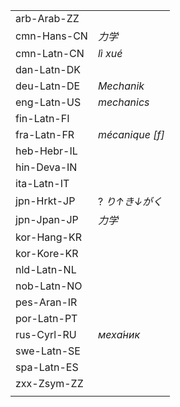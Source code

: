 | | |
|-|-|
| arb-Arab-ZZ |  |
| cmn-Hans-CN | _力学_ |
| cmn-Latn-CN | _lì xué_ |
| dan-Latn-DK |  |
| deu-Latn-DE | _Mechanik_ |
| eng-Latn-US | _mechanics_ |
| fin-Latn-FI |  |
| fra-Latn-FR | _mécanique [f]_ |
| heb-Hebr-IL |  |
| hin-Deva-IN |  |
| ita-Latn-IT |  |
| jpn-Hrkt-JP | ? _り↑き↓がく_ |
| jpn-Jpan-JP | _力学_ |
| kor-Hang-KR |  |
| kor-Kore-KR |  |
| nld-Latn-NL |  |
| nob-Latn-NO |  |
| pes-Aran-IR |  |
| por-Latn-PT |  |
| rus-Cyrl-RU | _меха́ник_ |
| swe-Latn-SE |  |
| spa-Latn-ES |  |
| zxx-Zsym-ZZ |  |
|  |  |
